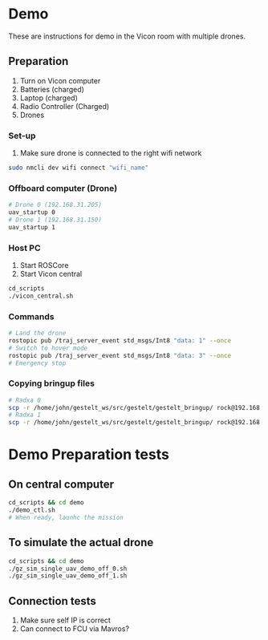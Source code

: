 # Demo
These are instructions for demo in the Vicon room with multiple drones.

## Preparation
1. Turn on Vicon computer
2. Batteries (charged)
3. Laptop (charged)
4. Radio Controller (Charged)
5. Drones 

### Set-up 
1. Make sure drone is connected to the right wifi network
```bash
sudo nmcli dev wifi connect "wifi_name"
```

### Offboard computer (Drone)
```bash 
# Drone 0 (192.168.31.205)
uav_startup 0 
# Drone 1 (192.168.31.150)
uav_startup 1
```

### Host PC
1. Start ROSCore
2. Start Vicon central
```bash 
cd_scripts 
./vicon_central.sh
```

### Commands
```bash
# Land the drone
rostopic pub /traj_server_event std_msgs/Int8 "data: 1" --once
# Switch to hover mode
rostopic pub /traj_server_event std_msgs/Int8 "data: 3" --once
# Emergency stop
```

### Copying bringup files
```bash
# Radxa 0
scp -r /home/john/gestelt_ws/src/gestelt/gestelt_bringup/ rock@192.168.31.205:/home/rock/gestelt_ws/src/gestelt/
# Radxa 1
scp -r /home/john/gestelt_ws/src/gestelt/gestelt_bringup/ rock@192.168.31.150:/home/rock/gestelt_ws/src/gestelt/
```


# Demo Preparation tests

## On central computer
```bash
cd_scripts && cd demo
./demo_ctl.sh
# When ready, launhc the mission
```

## To simulate the actual drone
```bash
cd_scripts && cd demo
./gz_sim_single_uav_demo_off_0.sh
./gz_sim_single_uav_demo_off_1.sh
```

## Connection tests
1. Make sure self IP is correct
2. Can connect to FCU via Mavros?


